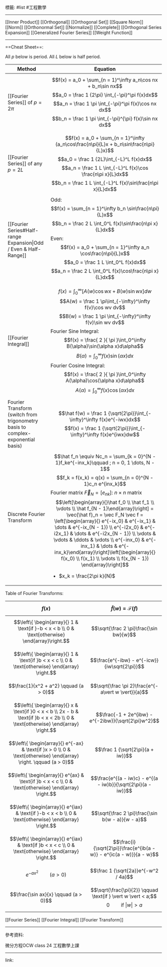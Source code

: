 標籤: #list #工程數學 

---

[[Inner Product]]
[[Orthogonal]]
[[Orthogonal Set]]
[[Square Norm]]
[[Norm]]
[[Orthonormal Set]]
[[Normalize]]
[[Complete]]
[[Orthogonal Series Expansion]]
[[Generalized Fourier Series]]
[[Weight Function]]

---

==Cheat Sheet==:

All $p$ below is period.
All $L$ below is half period.

| Method                                                                          | Equation                                                                                                                                                                                                                                                                                                                                                                                                                                                                                                                                                                                                                                                                                                     |
| ------------------------------------------------------------------------------- | ------------------------------------------------------------------------------------------------------------------------------------------------------------------------------------------------------------------------------------------------------------------------------------------------------------------------------------------------------------------------------------------------------------------------------------------------------------------------------------------------------------------------------------------------------------------------------------------------------------------------------------------------------------------------------------------------------------ |
| [[Fourier Series]] of $p = 2\pi$                                                | $$f(x) = a_0 + \sum_{n = 1}^\infty a_n\cos nx + b_n\sin nx$$ $$a_0 = \frac 1 {2\pi} \int_{-\pi}^\pi f(x)dx$$ $$a_n = \frac 1 \pi \int_{-\pi}^\pi f(x)\cos nx dx$$ $$b_n = \frac 1 \pi \int_{-\pi}^{\pi} f(x)\sin nx dx$$                                                                                                                                                                                                                                                                                                                                                                                                                                                                                     |
| [[Fourier Series]] of any $p = 2L$                                              | $$f(x) = a_0 + \sum_{n = 1}^\infty (a_n\cos\frac{n\pi}{L}x + b_n\sin\frac{n\pi}{L}x)$$ $$a_0 = \frac 1 {2L}\int_{-L}^L f(x)dx$$ $$a_n = \frac 1 L \int_{-L}^L f(x)\cos \frac{n\pi x}{L}dx$$ $$b_n = \frac 1 L \int_{-L}^L f(x)\sin\frac{n\pi x}{L}dx$$                                                                                                                                                                                                                                                                                                                                                                                                                                                       |
| [[Fourier Series#Half-range Expansion\|Odd / Even & Half-Range]]                | Odd: $$f(x) = \sum_{n = 1}^\infty b_n \sin\frac{n\pi}{L}x$$ $$b_n = \frac 2 L \int_0^L f(x)\sin\frac{n\pi x}{L}dx$$ Even: $$f(x) = a_0 + \sum_{n = 1}^\infty a_n \cos\frac{n\pi}{L}x$$ $$a_0 = \frac 1 L \int_0^L f(x)dx$$ $$a_n = \frac 2 L \int_0^L f(x)\cos\frac{n\pi x}{L}dx$$                                                                                                                                                                                                                                                                                                                                                                                                                           |
| [[Fourier Integral]]                                                            | $$f(x) = \int_0^\infty\left[A(w)\cos wx + B(w)\sin wx\right]dw$$ $$A(w) = \frac 1 \pi\int_{-\infty}^\infty f(v)\cos wv dv$$ $$B(w) = \frac 1 \pi \int_{-\infty}^\infty f(v)\sin wv dv$$ Fourier Sine Integral: $$f(x) = \frac{ 2 }{ \pi }\int_0^\infty B(\alpha)\sin(\alpha x)d\alpha$$ $$B(\alpha) = \int_0^\infty f(x)\sin(\alpha x)dx$$ Fourier Cosine Integral: $$f(x) = \frac{ 2 }{ \pi }\int_0^\infty A(\alpha)\cos(\alpha x)d\alpha$$ $$A(\alpha) = \int_0^\infty f(x)\cos(\alpha x)dx$$                                                                                                                                                                                                              |
| Fourier Transform (switch from trigonometry basis to complex-exponential basis) | $$\hat f(w) = \frac 1 {\sqrt{2\pi}}\int_{-\infty}^\infty f(x)e^{-iwx}dx$$ $$f(x) = \frac 1 {\sqrt{2\pi}}\int_{-\infty}^\infty f(x)e^{iwx}dw$$                                                                                                                                                                                                                                                                                                                                                                                                                                                                                                                                                                |
| Discrete Fourier Transform                                                      | $$\hat f_n \equiv Nc_n = \sum_{k = 0}^{N - 1}f_ke^{-inx_k}\qquad ; n = 0, 1 \dots, N - 1$$ $$f_k = f(x_k) = q(x) = \sum_{n = 0}^{N - 1}c_n e^{inx_k}$$ Fourier matrix $\vec F_N = [e_{nk}]$: $n\times n$ matrix $$\left[\begin{array}{}\hat f_0 \\ \hat f_1 \\ \vdots \\ \hat f_{N - 1}\end{array}\right] = \vec{\hat f}_n = \vec F_N \vec f = \left[\begin{array}{} e^{-ix_0} & e^{-ix_1} & \dots & e^{-ix_{N - 1}} \\ e^{-i2x_0} & e^{-i2x_1} & \dots & e^{-i2x_{N - 1}} \\ \vdots & \vdots & \ddots & \vdots \\ e^{-inx_0} & e^{-inx_1} & \dots & e^{-inx_k}\end{array}\right]\left[\begin{array}{} f(x_0) \\ f(x_1) \\ \vdots \\ f(x_{N - 1}) \end{array}\right]$$ <ul><li>$x_k = \frac{2\pi k}{N}$</ul> |

Table of Fourier Transforms:

| $$f(x)$$                                                                                                                         | $$\hat f(w) = \mathcal F(f)$$                                                                          |
| -------------------------------------------------------------------------------------------------------------------------------- | ------------------------------------------------------------------------------------------------------ |
| $$\left\{ \begin{array}{} 1 & \text{if }-b < x < b \\ 0 & \text{otherwise} \end{array}\right.$$                                  | $$\sqrt{\frac 2 \pi}\frac{\sin bw}{w}$$                                                                |
| $$\left\{ \begin{array}{} 1 & \text{if }b < x < c \\ 0 & \text{otherwise} \end{array} \right.$$                                  | $$\frac{e^{-ibw} - e^{-icw}}{iw\sqrt{2\pi}}$$                                                          |
| $$\frac{1}{x^2 + a^2} \qquad (a > 0)$$                                                                                           | $$\sqrt{\frac \pi 2}\frac{e^{-a\vert w \vert}}{a}$$                                                    |
| $$\left\{ \begin{array}{} x & \text{if }0 < x < b \\ 2x - b & \text{if }b < x < 2b \\ 0 & \text{otherwise} \end{array} \right.$$ | $$\frac{-1 + 2e^{ibw} - e^{-2ibw}}{\sqrt{2\pi}w^2}$$                                                   |
| $$\left\{ \begin{array}{} e^{-ax} & \text{if }x > 0 \\ 0 & \text{otherwise} \end{array} \right. \qquad (a > 0)$$                 | $$\frac 1 {\sqrt{2\pi}(a + iw)}$$                                                                      |
| $$\left\{ \begin{array}{} e^{ax} & \text{if }b < x < c \\ 0 & \text{otherwise} \end{array} \right.$$                             | $$\frac{e^{(a - iw)c} - e^{(a - iw)b}}{\sqrt{2\pi}(a - iw)}$$                                          |
| $$\left\{ \begin{array}{} e^{iax} & \text{if }-b < x < b \\ 0 & \text{otherwise} \end{array} \right.$$                           | $$\sqrt{\frac 2 \pi}\frac{\sin b(w - a)}{w - a}$$                                                      |
| $$\left\{ \begin{array}{} e^{iax} & \text{if }b < x < c \\ 0 & \text{otherwise} \end{array} \right.$$                            | $$\frac{i}{\sqrt{2\pi}}\frac{e^{ib(a - w)} - e^{ic(a - w)}}{a - w}$$                                   |
| $$e^{-ax^2}\qquad(a > 0)$$                                                                                                       | $$\frac 1 {\sqrt{2a}}e^{-w^2 / 4a}$$                                                                   |
| $$\frac{\sin ax}{x} \qquad (a > 0)$$                                                                                             | $$\sqrt{\frac{\pi}{2}} \qquad \text{if } \vert w \vert < a;$$ $$0 \qquad \text{if }\vert w \vert > a$$ | 

[[Fourier Series]]
[[Fourier Integral]]
[[Fourier Transform]]

---

參考資料:

微分方程OCW class 24
工程數學上課

---

link:

